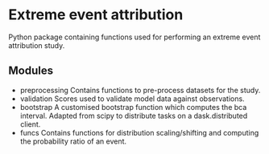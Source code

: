 # Extreme event attribution
Python package containing functions used for performing an extreme event attribution study.

## Modules

- preprocessing
  Contains functions to pre-process datasets for the study.
- validation
  Scores used to validate model data against observations.
- bootstrap
  A customised bootstrap function which computes the bca interval. Adapted from scipy to distribute tasks on a dask.distributed client.
- funcs
  Contains functions for distribution scaling/shifting and computing the probability ratio of an event.
